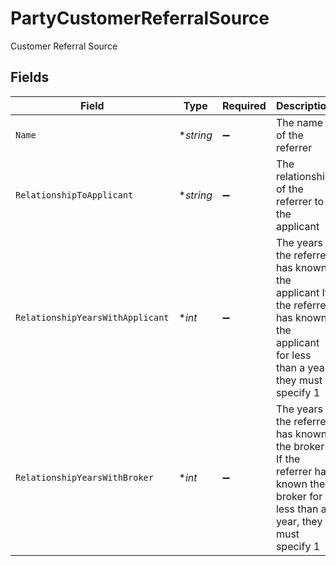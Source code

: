 # PartyCustomerReferralSource

Customer Referral Source


## Fields

| Field                                                                                                                            | Type                                                                                                                             | Required                                                                                                                         | Description                                                                                                                      | Example                                                                                                                          |
| -------------------------------------------------------------------------------------------------------------------------------- | -------------------------------------------------------------------------------------------------------------------------------- | -------------------------------------------------------------------------------------------------------------------------------- | -------------------------------------------------------------------------------------------------------------------------------- | -------------------------------------------------------------------------------------------------------------------------------- |
| `Name`                                                                                                                           | **string*                                                                                                                        | :heavy_minus_sign:                                                                                                               | The name of the referrer                                                                                                         | John Doe                                                                                                                         |
| `RelationshipToApplicant`                                                                                                        | **string*                                                                                                                        | :heavy_minus_sign:                                                                                                               | The relationship of the referrer to the applicant                                                                                | Friend                                                                                                                           |
| `RelationshipYearsWithApplicant`                                                                                                 | **int*                                                                                                                           | :heavy_minus_sign:                                                                                                               | The years the referrer has known the applicant If the referrer has known the applicant for less than a year, they must specify 1 | 5                                                                                                                                |
| `RelationshipYearsWithBroker`                                                                                                    | **int*                                                                                                                           | :heavy_minus_sign:                                                                                                               | The years the referrer has known the broker If the referrer has known the broker for less than a year, they must specify 1       | 2                                                                                                                                |